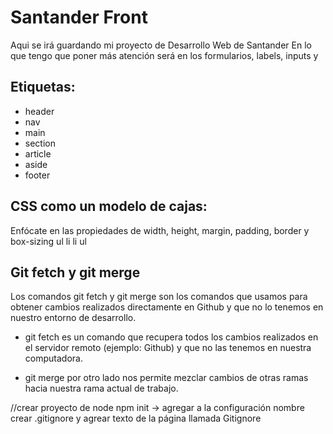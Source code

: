 # Santander Front
Aqui se irá guardando mi proyecto de Desarrollo Web de Santander
En lo que tengo que poner más atención será en los formularios, labels, inputs y 

## Etiquetas:
- header
- nav
- main
- section
- article
- aside
- footer

## CSS como un modelo de cajas: 
Enfócate en las propiedades de width, height, margin, padding, border y box-sizing
ul
    li
    li
ul

## Git fetch y git merge
Los comandos git fetch y git merge son los comandos que usamos para obtener cambios realizados directamente en Github y que no lo tenemos en nuestro entorno de desarrollo.

- git fetch es un comando que recupera todos los cambios realizados en el servidor remoto (ejemplo: Github) y que no las tenemos en nuestra computadora.

- git merge por otro lado nos permite mezclar cambios de otras ramas hacia nuestra rama actual de trabajo.

//crear proyecto de node
npm init -> agregar a la configuración
nombre 
crear .gitignore y agrear texto de la página llamada Gitignore

